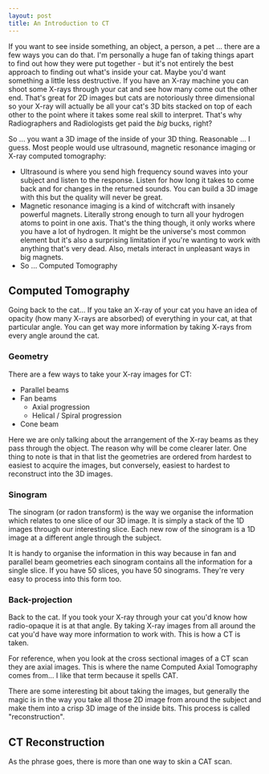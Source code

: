 ```yaml
---
layout: post
title: An Introduction to CT
---
```


If you want to see inside something, an object, a person, a pet ... there are a few ways you can do that. I'm personally a huge fan of taking things apart to find out how they were put together - but it's not entirely the best approach to finding out what's inside your cat. Maybe you'd want something a little less destructive. If you have an X-ray machine you can shoot some X-rays through your cat and see how many come out the other end. That's great for 2D images but cats are notoriously three dimensional so your X-ray will actually be all your cat's 3D bits stacked on top of each other to the point where it takes some real skill to interpret. That's why Radiographers and Radiologists get paid the *big* bucks, right? <!--more-->

So ... you want a 3D image of the inside of your 3D thing. Reasonable ... I guess. Most people would use ultrasound, magnetic resonance imaging or X-ray computed tomography:
+ Ultrasound is where you send high frequency sound waves into your subject and listen to the response. Listen for how long it takes to come back and for changes in the returned sounds. You can build a 3D image with this but the quality will never be great.
+ Magnetic resonance imaging is a kind of witchcraft with insanely powerful magnets. Literally strong enough to turn all your hydrogen atoms to point in one axis. That's the thing though, it only works where you have a lot of hydrogen. It might be the universe's most common element but it's also a surprising limitation if you're wanting to work with anything that's very dead. Also, metals interact in unpleasant ways in big magnets.
+ So ... Computed Tomography

## Computed Tomography
Going back to the cat... If you take an X-ray of your cat you have an idea of opacity (how many X-rays are absorbed) of everything in your cat, at that particular angle. You can get way more information by taking X-rays from every angle around the cat.

### Geometry
There are a few ways to take your X-ray images for CT:
+ Parallel beams
+ Fan beams
    + Axial progression
    + Helical / Spiral progression
+ Cone beam

Here we are only talking about the arrangement of the X-ray beams as they pass through the object. The reason why will be come clearer later. One thing to note is that in that list the geometries are ordered from hardest to easiest to acquire the images, but conversely, easiest to hardest to reconstruct into the 3D images.

### Sinogram
The sinogram (or radon transform) is the way we organise the information which relates to one slice of our 3D image. It is simply a stack of the 1D images through our interesting slice. Each new row of the sinogram is a 1D image at a different angle through the subject.

It is handy to organise the information in this way because in fan and parallel beam geometries each sinogram contains all the information for a single slice. If you have 50 slices, you have 50 sinograms. They're very easy to process into this form too.

### Back-projection

Back to the cat. If you took your X-ray through your cat you'd know how radio-opaque it is at that angle. By taking X-ray images from all around the cat you'd have way more information to work with. This is how a CT is taken.

For reference, when you look at the cross sectional images of a CT scan they are axial images. This is where the name Computed Axial Tomography comes from... I like that term because it spells CAT.

There are some interesting bit about taking the images, but generally the magic is in the way you take all those 2D image from around the subject and make them into a crisp 3D image of the inside bits. This process is called "reconstruction".

## CT Reconstruction

As the phrase goes, there is more than one way to skin a CAT scan.